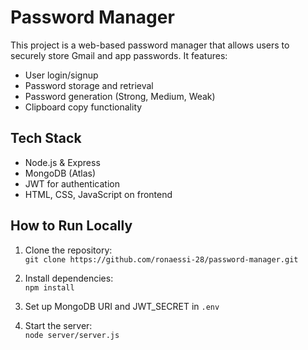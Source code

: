 # Password Manager

This project is a web-based password manager that allows users to securely store Gmail and app passwords. It features: 

- User login/signup   
- Password storage and retrieval
- Password generation (Strong, Medium, Weak)   
- Clipboard copy functionality     
  
## Tech Stack 
- Node.js & Express    
- MongoDB (Atlas)
- JWT for authentication
- HTML, CSS, JavaScript on frontend
 
## How to Run Locally
1. Clone the repository:  
   `git clone https://github.com/ronaessi-28/password-manager.git`

2. Install dependencies:  
   `npm install`

3. Set up MongoDB URI and JWT_SECRET in `.env`

4. Start the server:  
   `node server/server.js`
